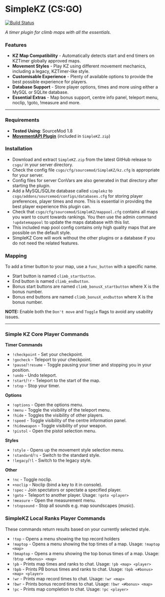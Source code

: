 # SimpleKZ (CS:GO)

[![Build Status](https://travis-ci.org/danzayau/SimpleKZ.svg?branch=master)](https://travis-ci.org/danzayau/SimpleKZ)

*A timer plugin for climb maps with all the essentials.*

### Features

 * **KZ Map Compatibility** - Automatically detects start and end timers on KZTimer globally approved maps.
 * **Movement Styles** - Play KZ using different movement mechanics, including a legacy, KZTimer-like style.
 * **Customisable Experience** - Plenty of available options to provide the best possible experience for players. 
 * **Database Support** - Store player options, times and more using either a MySQL or SQLite database.
 * **Essential Extras** - Map bonus support, centre info panel, teleport menu, noclip, !goto, !measure and more.

---

### Requirements

 * **Tested Using**: SourceMod 1.8
 * [**MovementAPI Plugin**](https://github.com/danzayau/MovementAPI) (included in ```SimpleKZ.zip```)

### Installation

 * Download and extract ```SimpleKZ.zip``` from the latest GitHub release to ```csgo/``` in your server directory.
 * Check the config file ```csgo/cfg/sourcemod/SimpleKZ/kz.cfg``` is appropriate for your server.
 * Config files for server ConVars are also generated in that directory after starting the plugin.
 * Add a MySQL/SQLite database called ```simplekz``` to ```csgo/addons/sourcemod/configs/databases.cfg``` for storing player preferences, player times and more. This is essential in providing the best player experience this plugin can.
 * Check that ```csgo/cfg/sourcemod/SimpleKZ/mappool.cfg``` contains all maps you want to count towards rankings. You then use the admin command ```!updatemappool``` to update the maps database with this list.
 * This included map pool config contains only high quality maps that are possible on the default style.
 * SimpleKZ Core will work without the other plugins or a database if you do not need the related features.
 
### Mapping

To add a timer button to your map, use a ```func_button``` with a specific name.

 * Start button is named ```climb_startbutton```.
 * End button is named ```climb_endbutton```.
 * Bonus start buttons are named ```climb_bonusX_startbutton``` where X is the bonus number.
 * Bonus end buttons are named ```climb_bonusX_endbutton``` where X is the bonus number.
 
**NOTE:** Enable both the ```Don't move``` and ```Toggle``` flags to avoid any usability issues.

---

### Simple KZ Core Player Commands

**Timer Commands**

 * ```!checkpoint``` - Set your checkpoint.
 * ```!gocheck``` - Teleport to your checkpoint.
 * ```!pause```/```!resume``` - Toggle pausing your timer and stopping you in your position.
 * ```!undo``` - Undo teleport.
 * ```!start```/```!r``` - Teleport to the start of the map.
 * ```!stop``` - Stop your timer.

**Options**

 * ```!options``` - Open the options menu.
 * ```!menu``` - Toggle the visibility of the teleport menu.
 * ```!hide``` - Toggles the visibility of other players.
 * ```!speed``` - Toggle visibility of the centre information panel.
 * ```!hideweapon``` - Toggle visibility of your weapon.
 * ```!pistol``` - Open the pistol selection menu.
 
**Styles**

 * ```!style``` - Opens up the movement style selection menu.
 * ```!standard```/```!s``` - Switch to the standard style.
 * ```!legacy```/```!l``` - Switch to the legacy style.

**Other**

 * ```!nc``` - Toggle noclip.
 * ```+noclip``` - Noclip (bind a key to it in console).
 * ```!spec``` - Join spectators or spectate a specified player.
 * ```!goto``` - Teleport to another player. Usage: ```!goto <player>```
 * ```!measure``` - Open the measurement menu.
 * ```!stopsound``` - Stop all sounds e.g. map soundscapes (music).
 
### SimpleKZ Local Ranks Player Commands

These commands return results based on your currently selected style.
 
 * ```!top``` - Opens a menu showing the top record holders
 * ```!maptop``` - Opens a menu showing the top times of a map. Usage: ```!maptop <map>```
 * ```!bmaptop``` - Opens a menu showing the top bonus times of a map. Usage: ```!btop <#bonus> <map>```
 * ```!pb``` - Prints map times and ranks to chat. Usage: ```!pb <map> <player>```
 * ```!bpb``` - Prints PB bonus times and ranks to chat. Usage: ```!bpb <#bonus> <map> <player>```
 * ```!wr``` - Prints map record times to chat. Usage: ```!wr <map>```
 * ```!bwr``` - Prints bonus record times to chat. Usage: ```!bwr <#bonus> <map>```
 * ```!pc``` - Prints map completion to chat. Usage: ```!pc <player>```